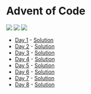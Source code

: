# Advent of Code

![](https://img.shields.io/badge/day%20📅-9-blue?style=flat-square)
![](https://img.shields.io/badge/stars%20⭐-14-yellow?style=flat-square)
![](https://img.shields.io/badge/days%20completed-7-red?style=flat-square)

- [Day 1](https://adventofcode.com/2022/day/1) - [Solution](day1/day1.js)
- [Day 2](https://adventofcode.com/2022/day/2) - [Solution](day2/day2.js)
- [Day 3](https://adventofcode.com/2022/day/3) - [Solution](day3/day3.js)
- [Day 4](https://adventofcode.com/2022/day/4) - [Solution](day4/day4.js)
- [Day 5](https://adventofcode.com/2022/day/5) - [Solution](day5/day5.js)
- [Day 6](https://adventofcode.com/2022/day/6) - [Solution](day6/day6.js)
- [Day 7](https://adventofcode.com/2022/day/7) - [Solution](day7/day7.js)
- [Day 8](https://adventofcode.com/2022/day/8) - [Solution](day8/day8.js)

